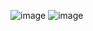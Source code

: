 ![image](https://github.com/user-attachments/assets/8ee8c9e8-a39e-46de-8c89-a9a6b80d55ea)
![image](https://github.com/user-attachments/assets/7a2edb2b-a925-436c-9614-85b8ad793657)
